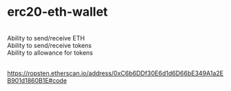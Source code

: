 
# erc20-eth-wallet
<br />
Ability to send/receive ETH<br />
Ability to send/receive tokens<br />
Ability to allowance for tokens<br />
<br />

https://ropsten.etherscan.io/address/0xC6b6DDf30E6d1d6D66bE349A1a2EB901d1860B1E#code
